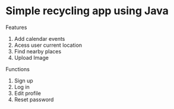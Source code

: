 # Simple recycling app using Java

Features
1. Add calendar events
2. Acess user current location
3. Find nearby places
4. Upload Image

Functions
1. Sign up
2. Log in
3. Edit profile
4. Reset password
